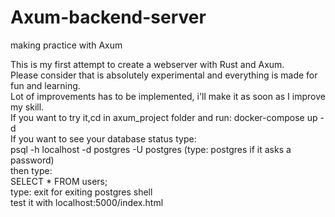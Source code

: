 # Axum-backend-server
making practice with Axum

This is my first attempt to create a webserver with Rust and Axum.<br>Please consider that is absolutely experimental and everything is made for fun and learning.<br>Lot of improvements has to be implemented, i'll make it as soon as I improve my skill.<br>If you want to try it,cd in axum_project folder and run: docker-compose up -d<br>If you want to see your database status type:<br>psql -h localhost -d postgres -U postgres (type: postgres if it asks a password)<br>then type:<br> SELECT * FROM users;<br>type: exit for exiting postgres shell<br>test it with localhost:5000/index.html
